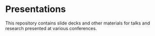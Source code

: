 Presentations
=============

This repository contains slide decks and other materials for talks and research presented at various conferences. 
